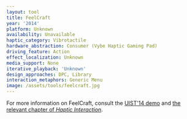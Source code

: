 ```yaml
---
layout: tool
title: FeelCraft
year: '2014'
platform: Unknown
availability: Unavailable
haptic_category: Vibrotactile
hardware_abstraction: Consumer (Vybe Haptic Gaming Pad)
driving_feature: Action
effect_localization: Unknown
media_support: None
iterative_playback: 'Unknown'
design_approaches: DPC, Library
interaction_metaphors: Generic Menu
image: /assets/tools/feelcraft.jpg
---
```

For more information on FeelCraft, consult the [UIST'14 demo](https://doi.org/10.1145/2658779.2659109) and [the relevant chapter of *Haptic Interaction*](https://doi.org/10.1007/978-4-431-55690-9_47).
